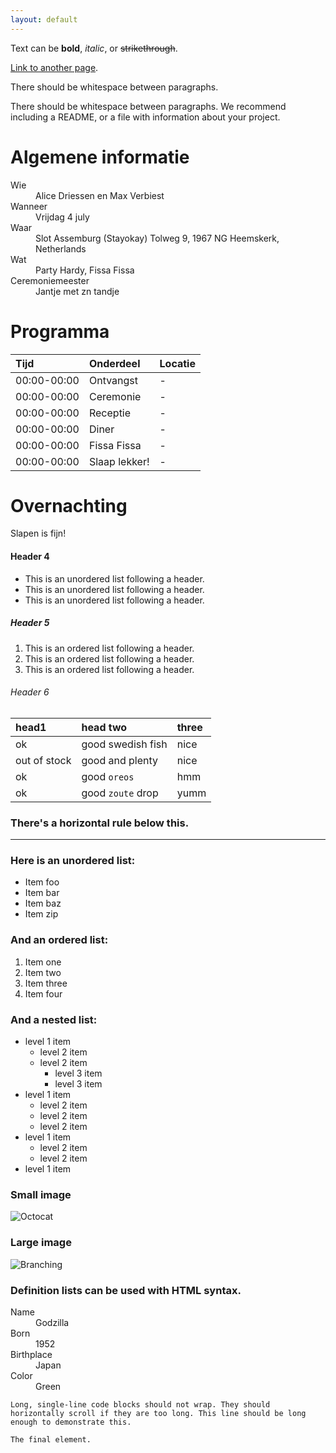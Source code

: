 ```yaml
---
layout: default
---
```


Text can be **bold**, _italic_, or ~~strikethrough~~.

[Link to another page](./another-page.html).

There should be whitespace between paragraphs.

There should be whitespace between paragraphs. We recommend including a README, or a file with information about your project.

# Algemene informatie
<dl>
<dt>Wie</dt>
<dd>Alice Driessen en Max Verbiest</dd>
<dt>Wanneer</dt>
<dd>Vrijdag 4 july</dd>
<dt>Waar</dt>
<dd>Slot Assemburg (Stayokay) Tolweg 9, 1967 NG Heemskerk, Netherlands</dd>
<dt>Wat</dt>
<dd>Party Hardy, Fissa Fissa</dd>
<dt>Ceremoniemeester</dt>
<dd>Jantje met zn tandje</dd>
</dl>

# Programma

| Tijd            | Onderdeel         | Locatie |
|:----------------|:------------------|:--------|
| 00:00-00:00     | Ontvangst         | -       |
| 00:00-00:00     | Ceremonie         | -       |
| 00:00-00:00     | Receptie          | -       |
| 00:00-00:00     | Diner             | -       |
| 00:00-00:00     | Fissa Fissa       | -       |
| 00:00-00:00     | Slaap lekker!     | -       |

# Overnachting
Slapen is fijn!

#### Header 4

*   This is an unordered list following a header.
*   This is an unordered list following a header.
*   This is an unordered list following a header.

##### Header 5

1.  This is an ordered list following a header.
2.  This is an ordered list following a header.
3.  This is an ordered list following a header.

###### Header 6

| head1        | head two          | three |
|:-------------|:------------------|:------|
| ok           | good swedish fish | nice  |
| out of stock | good and plenty   | nice  |
| ok           | good `oreos`      | hmm   |
| ok           | good `zoute` drop | yumm  |

### There's a horizontal rule below this.

* * *

### Here is an unordered list:

*   Item foo
*   Item bar
*   Item baz
*   Item zip

### And an ordered list:

1.  Item one
1.  Item two
1.  Item three
1.  Item four

### And a nested list:

- level 1 item
  - level 2 item
  - level 2 item
    - level 3 item
    - level 3 item
- level 1 item
  - level 2 item
  - level 2 item
  - level 2 item
- level 1 item
  - level 2 item
  - level 2 item
- level 1 item

### Small image

![Octocat](https://github.githubassets.com/images/icons/emoji/octocat.png)

### Large image

![Branching](https://guides.github.com/activities/hello-world/branching.png)


### Definition lists can be used with HTML syntax.

<dl>
<dt>Name</dt>
<dd>Godzilla</dd>
<dt>Born</dt>
<dd>1952</dd>
<dt>Birthplace</dt>
<dd>Japan</dd>
<dt>Color</dt>
<dd>Green</dd>
</dl>

```
Long, single-line code blocks should not wrap. They should horizontally scroll if they are too long. This line should be long enough to demonstrate this.
```

```
The final element.
```
